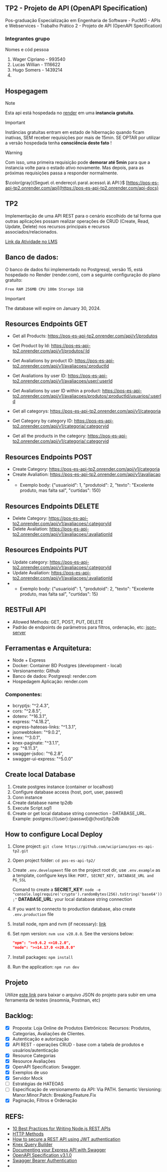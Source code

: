## TP2 - Projeto de API (OpenAPI Specification)

Pos-graduação Especialização em Engenharia de Software - PucMG - APIs e Webservices - Trabalho Prático 2 - Projeto de API (OpenAPI Specification)

### Integrantes grupo

Nomes e cód pessoa

1. Wager Cipriano - 993540
2. Lucas Willian - 1116622
3. Hugo Somers - 1439214
4.

## Hospegagem

> [!NOTE]
> Esta api está hospedada no [render](https://render.com/) em uma <b>instancia gratuita</b>.

> [!IMPORTANT]
> Instâncias gratuitas entram em estado de hibernação quando ficam inativas, SEM receber requisições por mais de 15min.
> SE OPTAR por utilizar a versão hospedada tenha **consciência deste fato** !

> [!WARNING]
> Com isso, uma primeira requisição pode **demorar até 5min** para que a instancia volte para o estado ativo novamente.
> Mas depois, para as próximas requisições passa a responder normalmente.

$\color{gray}{Segue\ o\ endereço\ para\ acesso\ à\ API:}$
[https://pos-es-api-tp2.onrender.com/api](https://pos-es-api-tp2.onrender.com/api-docs)

## TP2

Implementação de uma API REST para o cenário escolhido de tal forma que outras aplicações possam realizar operações de CRUD (Create, Read, Update, Delete) nos recursos principais e recursos associados/relacionados.

[Link da Atividade no LMS](https://pucminas.instructure.com/courses/152486/assignments/801993?module_item_id=3681959)

## Banco de dados:

O banco de dados foi implementado no Postgresql, versão 15, está hospedado no Render (render.com), com a seguinte configuração do plano gratuito:

`Free RAM 256MB CPU 100m Storage 1GB`

> [!IMPORTANT]
> The database will expire on January 30, 2024.

## Resources Endpoints GET

- Get all Products: https://pos-es-api-tp2.onrender.com/api/v1/produtos
- Get Product by Id: https://pos-es-api-tp2.onrender.com/api/v1/produtos/:Id
- Get Avaliations by product ID: https://pos-es-api-tp2.onrender.com/api/v1/avaliacoes/:productId
- Get Avaliations by user ID: https://pos-es-api-tp2.onrender.com/api/v1/avaliacoes/user/:userId
- Get Avaliations by user ID within a product: https://pos-es-api-tp2.onrender.com/api/v1/avaliacoes/produtos/:productId/usuarios/:userId

- Get all categorys: https://pos-es-api-tp2.onrender.com/api/v1/categoria
- Get Category by category ID: https://pos-es-api-tp2.onrender.com/api/v1/categoria/:categoryid
- Get all the products in the category: https://pos-es-api-tp2.onrender.com/api/v1/categoria/:categoryid

## Resources Endpoints POST

- Create Category: https://pos-es-api-tp2.onrender.com/api/v1/categoria
- Create Avaliation: https://pos-es-api-tp2.onrender.com/api/v1/avaliacao
- - Exemplo body: {"usuarioid": 1, "produtoid": 2, "texto": "Excelente produto, mas falta sal", "curtidas": 150}

## Resources Endpoints DELETE

- Delete Category: https://pos-es-api-tp2.onrender.com/api/v1/avaliacoes/:categoryId
- Delete Avaliation: https://pos-es-api-tp2.onrender.com/api/v1/avaliacoes/:avaliationId

## Resources Endpoints PUT

- Update category: https://pos-es-api-tp2.onrender.com/api/v1/avaliacoes/:categoryId
- Update Avaliation: https://pos-es-api-tp2.onrender.com/api/v1/avaliacoes/:avaliationId
- - Exemplo body: {"usuarioid": 1, "produtoid": 2, "texto": "Excelente produto, mas falta sal", "curtidas": 15}

## RESTFull API

- Allowed Methods: GET, POST, PUT, DELETE
- Padrão de endpoints de parâmetros para filtros, ordenação, etc: [json-server](https://github.com/typicode/json-server#json-server-)

## Ferramentas e Arquitetura:

- Node + Express
- Docker: Container BD Postgres (development - local)
- Versionamento: Github
- Banco de dados: Postgresql: render.com
- Hospedagem Aplicação: render.com

### Componentes:

- bcryptjs: "^2.4.3",
- cors: "^2.8.5",
- dotenv: "^16.3.1",
- express: "^4.18.2",
- express-hateoas-links: "^1.3.1",
- jsonwebtoken: "^9.0.2",
- knex: "^3.0.1",
- knex-paginate: "^3.1.1",
- pg: "^8.11.3",
- swagger-jsdoc: "^6.2.8",
- swagger-ui-express: "^5.0.0"

## Create local Database

1. Create postgres instance (container or localhost)
1. Configure database access (host, port, user, passwd)
1. Conn instance
1. Create database name tp2db
1. Execute Script.sql1
1. Create or get local database string connection -
   DATABASE_URL. Example: postgres://{user}:{passwd}@{host}/tp2db

## How to configure Local Deploy

1. Clone project:
   `git clone https://github.com/wcipriano/pos-es-api-tp2.git`
1. Open project folder:
   `cd pos-es-api-tp2/`
1. Create `.env.development` file on the project root dir, use `.env.example` as a template, configure keys like: `PORT, SECRET_KEY, DATABASE_URL and PG_SSL`

   Comand to create a **SECRET_KEY**: `node -e "console.log(require('crypto').randomBytes(256).toString('base64'));"`
   **DATABASE_URL**: your local database string connection

1. If you want to connecto to production database, also create `.env.production` file

1. Install node, npm and nvm (if necessary): [link](https://medium.com/@iam_vinojan/how-to-install-node-js-and-npm-using-node-version-manager-nvm-143165b16ce1)
1. Set npm version: `nvm use v20.8.0`. See the versions below:

   ```json
   "npm": ">=9.6.2 <=10.2.0",
   "node": ">=14.17.0 <=20.8.0"
   ```

1. Install packages: `npm install`
1. Run the application: `npm run dev`

## Projeto

Utilize [este link](./test/Insomnia_rest_client.json) para baixar o arquivo JSON do projeto para subir em uma ferramenta de testes (insomnia, Postman, etc)

## Backlog:

- [x] Proposta:
      Loja Online de Produtos Eletrônicos: Recursos: Produtos, Categorias, Avaliações de Clientes.
- [x] Autenticação e autorização
- [x] API REST - operações CRUD - base com a tabela de produtos e usuários/autenticação
- [x] Resource Categorias
- [x] Resource Avaliações
- [x] OpenAPI Specification: Swagger.
- [x] Exemplos de uso
- [x] Servidor Mock
- [ ] Estratégias de HATEOAS
- [ ] Especificação de versionamento da API: Via PATH. Semantic Versioning: Manor.Minor.Patch: Breaking.Feature.Fix
- [x] Paginação, Filtros e Ordenação

## REFS:

- [10 Best Practices for Writing Node.js REST APIs](https://blog.risingstack.com/10-best-practices-for-writing-node-js-rest-apis#7useconditionalrequests)
- [HTTP Methods](https://restfulapi.net/http-methods/)
- [How to secure a REST API using JWT authentication](https://blog.logrocket.com/secure-rest-api-jwt-authentication/)
- [Knex Query Builder](https://knexjs.org/guide/query-builder.html)
- [Documenting your Express API with Swagger](https://blog.logrocket.com/documenting-express-js-api-swagger/)
- [OpenAPI Specification v3.1.0](https://spec.openapis.org/oas/v3.1.0)
- [Swagger Bearer Authentication](https://swagger.io/docs/specification/authentication/bearer-authentication/)
-
